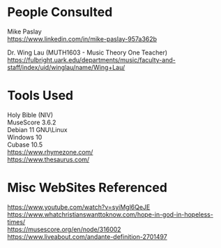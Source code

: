 # People Consulted
Mike Paslay  
https://www.linkedin.com/in/mike-paslay-957a362b  

Dr. Wing Lau (MUTH1603 - Music Theory One Teacher)  
https://fulbright.uark.edu/departments/music/faculty-and-staff/index/uid/winglau/name/Wing+Lau/  

# Tools Used
Holy Bible (NIV)  
MuseScore 3.6.2  
Debian 11 GNU\Linux  
Windows 10  
Cubase 10.5  
https://www.rhymezone.com/  
https://www.thesaurus.com/  

# Misc WebSites Referenced
https://www.youtube.com/watch?v=syiMgl6QeJE  
https://www.whatchristianswanttoknow.com/hope-in-god-in-hopeless-times/  
https://musescore.org/en/node/316002  
https://www.liveabout.com/andante-definition-2701497  


